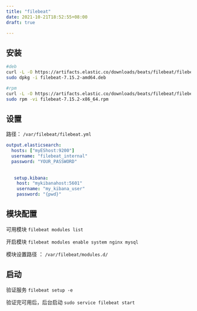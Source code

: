 ```yaml
---
title: "filebeat"
date: 2021-10-21T18:52:55+08:00
draft: true

---
```


## 安装

```sh
#deb
curl -L -O https://artifacts.elastic.co/downloads/beats/filebeat/filebeat-7.15.2-amd64.deb
sudo dpkg -i filebeat-7.15.2-amd64.deb

#rpm
curl -L -O https://artifacts.elastic.co/downloads/beats/filebeat/filebeat-7.15.2-x86_64.rpm
sudo rpm -vi filebeat-7.15.2-x86_64.rpm
```

## 设置

路径： `/var/filebeat/filebeat.yml`

```yaml
output.elasticsearch:
  hosts: ["myEShost:9200"]
  username: "filebeat_internal"
  password: "YOUR_PASSWORD" 
  
  
   setup.kibana:
    host: "mykibanahost:5601" 
    username: "my_kibana_user"  
    password: "{pwd}"
```

## 模块配置

可用模块 `filebeat modules list`

开启模块 `filebeat modules enable system nginx mysql`

模块设置路径 ： `/var/filebeat/modules.d/`

## 启动

验证服务 `filebeat setup -e`

验证完可用后，后台启动 `sudo service filebeat start`













